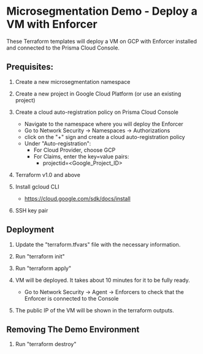 # Microsegmentation Demo - Deploy a VM with Enforcer

These Terraform templates will deploy a VM on GCP with Enforcer installed and connected to the Prisma Cloud Console.


## Prequisites:
1. Create a new microsegmentation namespace

2. Create a new project in Google Cloud Platform (or use an existing project)

3. Create a cloud auto-registration policy on Prisma Cloud Console
    - Navigate to the namespace where you will deploy the Enforcer
    - Go to Network Security -> Namespaces -> Authorizations
    - click on the "+" sign and create a cloud auto-registration policy
    - Under "Auto-registration":
        - For Cloud Provider, choose GCP
        - For Claims, enter the key=value pairs:
            - projectid=<Google_Project_ID>

4. Terraform v1.0 and above

5. Install gcloud CLI
    - https://cloud.google.com/sdk/docs/install

6. SSH key pair



## Deployment
1. Update the "terraform.tfvars" file with the necessary information.

2. Run "terraform init"

3. Run "terraform apply"

4. VM will be deployed. It takes about 10 minutes for it to be fully ready.
    - Go to Network Security -> Agent -> Enforcers to check that the Enforcer is connected to the Console

5. The public IP of the VM will be shown in the terraform outputs.




## Removing The Demo Environment

1. Run "terraform destroy"
